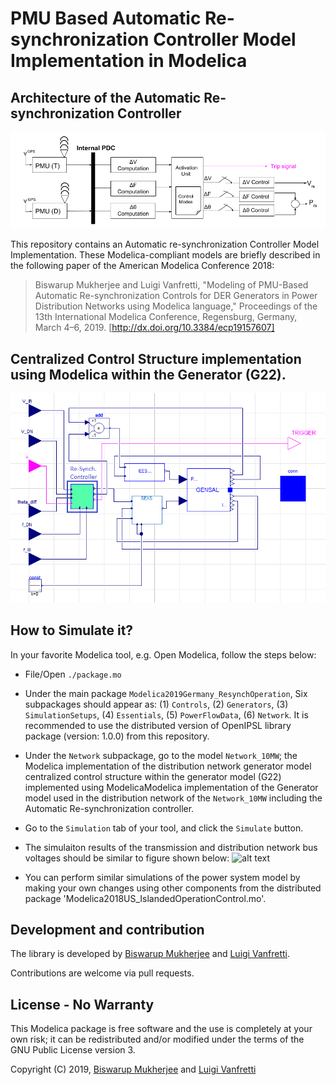 # PMU Based Automatic Re-synchronization Controller Model Implementation in Modelica

## Architecture of the Automatic Re-synchronization Controller
![Alt Text](https://github.com/ALSETLab/2019_13thModelicaConf_PMUBasedAutomaticRe-synchronization/blob/master/Example_Results/Dymola2018/Re-synchController/FigureArchitecture.png)    

This repository contains an Automatic re-synchronization Controller Model Implementation. These Modelica-compliant models are briefly described in the following paper of the American Modelica Conference 2018:

> Biswarup Mukherjee and Luigi Vanfretti, "Modeling of PMU-Based Automatic Re-synchronization Controls for DER Generators in Power Distribution Networks using Modelica language," Proceedings of the 13th International Modelica Conference, Regensburg, Germany, March 4–6, 2019. [http://dx.doi.org/10.3384/ecp19157607]

## Centralized Control Structure implementation using Modelica within the Generator (G22).
![Alt_Text](https://github.com/ALSETLab/2019_13thModelicaConf_PMUBasedAutomaticRe-synchronization/blob/master/Example_Results/Dymola2018/Re-synchController/G22_ResynchControl.png)

## How to Simulate it?

In your favorite Modelica tool, e.g. Open Modelica, follow the steps below:
- File/Open `./package.mo`
- Under the main package `Modelica2019Germany_ResynchOperation`, Six subpackages should appear as: (1) `Controls`, (2) `Generators`, (3) `SimulationSetups`, (4) `Essentials`, (5) `PowerFlowData`, (6) `Network`. It is recommended to use the distributed version of OpenIPSL library package (version: 1.0.0) from this repository.
- Under the `Network` subpackage, go to the model `Network_10MW`; the Modelica implementation of the distribution network generator model centralized control structure within the generator
model (G22) implemented using ModelicaModelica implementation of the Generator model used in the distribution network of the `Network_10MW` including the Automatic Re-synchronization controller.
- Go to the `Simulation` tab of your tool, and click the `Simulate` button.
- The simulaiton results of the transmission and distribution network bus voltages should be similar to figure shown below:
![alt text](https://github.com/ALSETLab/2019_13thModelicaConf_PMUBasedAutomaticRe-synchronization/Example_Results/Dymola2018/Re-synchController/Plot_Network_10MW.png)


- You can perform similar simulations of the power system model by making your own changes using other components from the distributed package 'Modelica2018US_IslandedOperationControl.mo'.


## Development and contribution

The library is developed by [Biswarup Mukherjee](https://github.com/BiswarupM) and [Luigi Vanfretti](https://github.com/lvanfretti).

Contributions are welcome via pull requests.

## License - No Warranty

This Modelica package is free software and the use is completely at your own risk; it can be redistributed and/or modified under the terms of the GNU Public License version 3.

Copyright (C) 2019, [Biswarup Mukherjee](https://github.com/BiswarupM) and [Luigi Vanfretti](https://github.com/lvanfretti)
